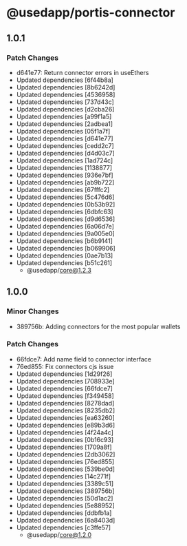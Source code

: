 # @usedapp/portis-connector

## 1.0.1

### Patch Changes

- d641e77: Return connector errors in useEthers
- Updated dependencies [6f44b8a]
- Updated dependencies [8b6242d]
- Updated dependencies [4536958]
- Updated dependencies [737d43c]
- Updated dependencies [d2cba26]
- Updated dependencies [a99f1a5]
- Updated dependencies [2adbea1]
- Updated dependencies [05f1a7f]
- Updated dependencies [d641e77]
- Updated dependencies [cedd2c7]
- Updated dependencies [d4d03c7]
- Updated dependencies [1ad724c]
- Updated dependencies [1138877]
- Updated dependencies [936e7bf]
- Updated dependencies [ab9b722]
- Updated dependencies [67fffc2]
- Updated dependencies [5c476d6]
- Updated dependencies [0b53b92]
- Updated dependencies [6dbfc63]
- Updated dependencies [d9d6536]
- Updated dependencies [6a06d7e]
- Updated dependencies [9a005e0]
- Updated dependencies [b6b9141]
- Updated dependencies [b069906]
- Updated dependencies [0ae7b13]
- Updated dependencies [b51c261]
  - @usedapp/core@1.2.3

## 1.0.0

### Minor Changes

- 389756b: Adding connectors for the most popular wallets

### Patch Changes

- 66fdce7: Add name field to connector interface
- 76ed855: Fix connectors cjs issue
- Updated dependencies [1d29f26]
- Updated dependencies [708933e]
- Updated dependencies [66fdce7]
- Updated dependencies [f349458]
- Updated dependencies [8278dad]
- Updated dependencies [8235db2]
- Updated dependencies [ea63260]
- Updated dependencies [e89b3d6]
- Updated dependencies [4f24a4c]
- Updated dependencies [0b16c93]
- Updated dependencies [1709a8f]
- Updated dependencies [2db3062]
- Updated dependencies [76ed855]
- Updated dependencies [539be0d]
- Updated dependencies [14c271f]
- Updated dependencies [3389c51]
- Updated dependencies [389756b]
- Updated dependencies [50d1ac2]
- Updated dependencies [5e88952]
- Updated dependencies [ddbfb1a]
- Updated dependencies [6a8403d]
- Updated dependencies [c3ffe57]
  - @usedapp/core@1.2.0
